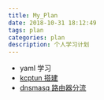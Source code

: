 ```yaml
---
title: My_Plan
date: 2018-10-31 18:12:49
tags: plan
categories: plan
description: 个人学习计划
---
```


- yaml 学习
-  [kcptun 搭建](https://jestar719.github.io/2017/02/25/ShadowSocks%E5%8F%8Akcptun%E5%8A%A0%E9%80%9F/)
- [dnsmasq 路由器分流](https://github.com/fankangsong/log/blob/master/logs/%E5%B0%8F%E7%B1%B3%E8%B7%AF%E7%94%B1%E5%99%A8%2Bshadowsocks%2Bdnsmasq.md)

